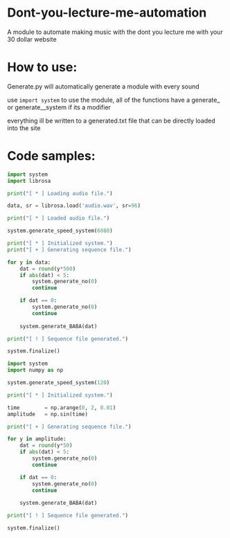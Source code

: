 # Dont-you-lecture-me-automation
A module to automate making music with the dont you lecture me with your 30 dollar website


# How to use:
Generate.py will automatically generate a module with every sound

use `import system` to use the module, all of the functions have a generate_<SOUNDNAME> or generate_<FUNCTION>_system if its a modifier

everything ill be written to a generated.txt file that can be directly loaded into the site
  
  
# Code samples:
  
```py
import system
import librosa

print("[ * ] Loading audio file.")

data, sr = librosa.load('audio.wav', sr=96)

print("[ * ] Loaded audio file.")

system.generate_speed_system(6080)

print("[ * ] Initialized system.")
print("[ + ] Generating sequence file.")

for y in data:
    dat = round(y*500)
    if abs(dat) < 5:
        system.generate_no(0)
        continue

    if dat == 0:
        system.generate_no(0)
        continue
    
    system.generate_BABA(dat)

print("[ ! ] Sequence file generated.")

system.finalize()
```
```py
import system
import numpy as np

system.generate_speed_system(120)

print("[ * ] Initialized system.")

time        = np.arange(0, 2, 0.01)
amplitude   = np.sin(time)

print("[ + ] Generating sequence file.")

for y in amplitude:
    dat = round(y*50)
    if abs(dat) < 5:
        system.generate_no(0)
        continue

    if dat == 0:
        system.generate_no(0)
        continue
    
    system.generate_BABA(dat)

print("[ ! ] Sequence file generated.")

system.finalize()
```
